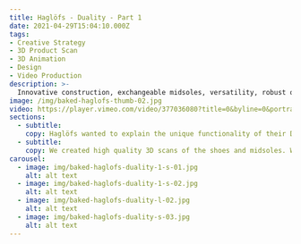 ```yaml
---
title: Haglöfs - Duality - Part 1
date: 2021-04-29T15:04:10.000Z
tags:
- Creative Strategy
- 3D Product Scan
- 3D Animation
- Design
- Video Production
description: >-
  Innovative construction, exchangeable midsoles, versatility, robust outdoor performance. Duality is the next generation of outdoor footwear.
image: /img/baked-haglofs-thumb-02.jpg
video: https://player.vimeo.com/video/377036080?title=0&byline=0&portrait=0
sections:
  - subtitle:
    copy: Haglöfs wanted to explain the unique functionality of their Duality shoe to their retail partners. We partnered with the brand to create a video to sit alongside multiple print, retail & digital assets, all produced from a 3D scan of the shoes.
  - subtitle:
    copy: We created high quality 3D scans of the shoes and midsoles. We referenced  aspects of nature to highlight the difference between the midsoles. A focus on modular design allowed us to create multiple assets for print, retail and digital use. These assets highlighted the two different ways to wear the shoe, tying in to the 'Walk Both Ways' tagline.
carousel:
  - image: img/baked-haglofs-duality-1-s-01.jpg
    alt: alt text
  - image: img/baked-haglofs-duality-1-s-02.jpg
    alt: alt text
  - image: img/baked-haglofs-duality-l-02.jpg
    alt: alt text
  - image: img/baked-haglofs-duality-s-03.jpg
    alt: alt text
---
```

